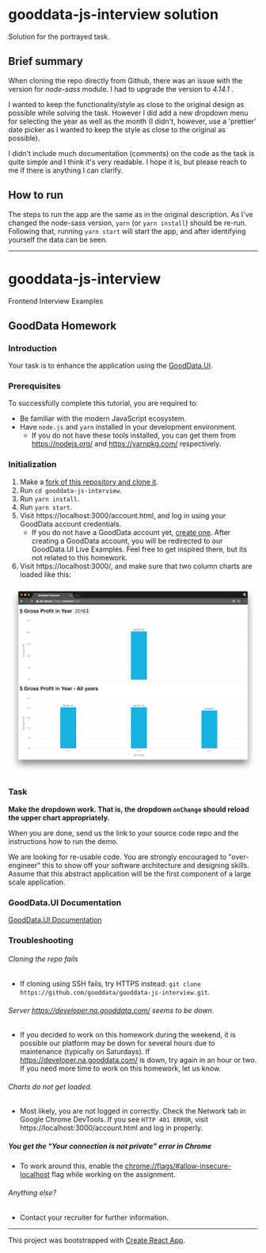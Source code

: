 # gooddata-js-interview solution

Solution for the portrayed task.

## Brief summary

When cloning the repo directly from Github, there was an issue with the version for _node-sass_ module. I had to upgrade the version to _4.14.1_ .

I wanted to keep the functionality/style as close to the original design as possible while solving the task. However I did add a new dropdown menu for selecting the year as well as the month (I didn't, however, use a 'prettier' date picker as I wanted to keep the style as close to the original as possible).

I didn't include much documentation (comments) on the code as the task is quite simple and I think it's very readable. I hope it is, but please reach to me if there is anything I can clarify.

## How to run

The steps to run the app are the same as in the original description. As I've changed the node-sass version, `yarn` (or `yarn install`) should be re-run. Following that, running `yarn start` will start the app, and after identifying yourself the data can be seen.

---

# gooddata-js-interview

Frontend Interview Examples

## GoodData Homework

### Introduction

Your task is to enhance the application using the [GoodData.UI](https://sdk.gooddata.com/gooddata-ui/).

### Prerequisites

To successfully complete this tutorial, you are required to:

- Be familiar with the modern JavaScript ecosystem.
- Have `node.js` and `yarn` installed in your development environment.
  - If you do not have these tools installed, you can get them from https://nodejs.org/ and https://yarnpkg.com/ respectively.

### Initialization

1. Make a [fork of this repository and clone it](https://help.github.com/en/articles/fork-a-repo).
2. Run `cd gooddata-js-interview`.
3. Run `yarn install`.
4. Run `yarn start`.
5. Visit https://localhost:3000/account.html, and log in using your GoodData account credentials.
   - If you do not have a GoodData account yet, [create one](https://gooddata-examples.herokuapp.com/registration). After creating a GoodData account, you will be redirected to our GoodData.UI Live Examples. Feel free to get inspired there, but its not related to this homework.
6. Visit https://localhost:3000/, and make sure that two column charts are loaded like this:

![Screenshot after initialization](https://github.com/gooddata/gooddata-js-interview/blob/master/public/screen.png "Initialization Screenshot")

### Task

**Make the dropdown work. That is, the dropdown `onChange` should reload the upper chart appropriately.**

When you are done, send us the link to your source code repo and the instructions how to run the demo.

We are looking for re-usable code. You are strongly encouraged to "over-engineer" this to show off your software architecture and designing skills. Assume that this abstract application will be the first component of a large scale application.

### GoodData.UI Documentation

[GoodData.UI Documentation](https://sdk.gooddata.com/gooddata-ui/docs/about_gooddataui.html)

### Troubleshooting

###### Cloning the repo fails

- If cloning using SSH fails, try HTTPS instead: `git clone https://github.com/gooddata/gooddata-js-interview.git`.

###### Server https://developer.na.gooddata.com/ seems to be down.

- If you decided to work on this homework during the weekend, it is possible our platform may be down for several hours due to maintenance (typically on Saturdays). If https://developer.na.gooddata.com/ is down, try again in an hour or two. If you need more time to work on this homework, let us know.

###### Charts do not get loaded.

- Most likely, you are not logged in correctly. Check the Network tab in Google Chrome DevTools. If you see `HTTP 401 ERROR`, visit https://localhost:3000/account.html and log in properly.

##### You get the "Your connection is not private" error in Chrome

- To work around this, enable the [chrome://flags/#allow-insecure-localhost](chrome://flags/#allow-insecure-localhost) flag while working on the assignment.

###### Anything else?

- Contact your recruiter for further information.

---

This project was bootstrapped with [Create React App](https://github.com/facebookincubator/create-react-app).
